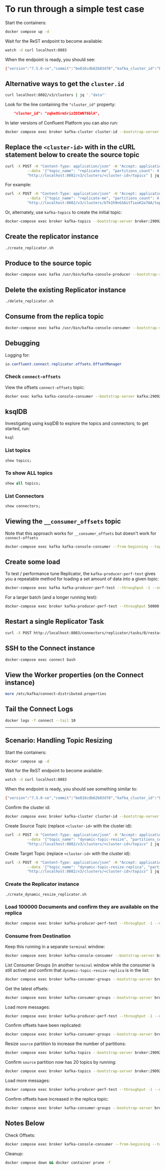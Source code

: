 # To run through a simple test case

Start the containers:

```bash
docker compose up -d
```

Wait for the ReST endpoint to become available:

```bash
watch -d curl localhost:8083
```

When the endpoint is ready, you should see:

```bash
{"version":"7.5.0-ce","commit":"be816cdb62b83d78","kafka_cluster_id":"bTk1h9nGSAitTieoK2o7AA"}
```

## Alternative ways to get the `cluster.id`

```bash
curl localhost:8082/v3/clusters | jq '."data"'
```

Look for the line containing the `"cluster_id"` property:

```json
    "cluster_id": "zqhe9SrmSrizZOIWN76blA",
```

In later versions of Confluent Platform you can also run:

```bash
docker compose exec broker kafka-cluster cluster-id --bootstrap-server broker:29092
```

## Replace the `<cluster-id>` with in the cURL statement below to create the source topic

```bash
curl -X POST -H "Content-Type: application/json" -H "Accept: application/json" \
          --data '{"topic_name": "replicate-me", "partitions_count": 4, "replication_factor": 1}' \
          "http://localhost:8082/v3/clusters/<cluster-id>/topics" | jq
```

For example:

```bash
curl -X POST -H "Content-Type: application/json" -H "Accept: application/json" \
          --data '{"topic_name": "replicate-me", "partitions_count": 4, "replication_factor": 1}' \
          "http://localhost:8082/v3/clusters/bTk1h9nGSAitTieoK2o7AA/topics" | jq
```

Or, alternately, use `kafka-topics` to create the initial topic:

```bash
docker-compose exec broker kafka-topics --bootstrap-server broker:29092 --create --topic replicate-me --partitions 4 --replication-factor 1
```

## Create the replicator instance

```bash
./create_replicator.sh
```

## Produce to the source topic

```bash
docker-compose exec kafka /usr/bin/kafka-console-producer --bootstrap-server kafka:29092 --topic replicate-me
```

## Delete the existing Replicator instance

```bash
./delete_replicator.sh
```

## Consume from the replica topic

```bash
docker-compose exec kafka /usr/bin/kafka-console-consumer --bootstrap-server kafka:29092 --topic replicate-me.replica --from-beginning
```

## Debugging

Logging for:

```java
io.confluent.connect.replicator.offsets.OffsetManager
```

### Check `connect-offsets`

View the offsets `connect-offsets` topic:

```bash
docker exec kafka kafka-console-consumer --bootstrap-server kafka:29092 --topic connect-offsets --from-beginning --property print.key=true --property print.timestamp=true
```

## ksqlDB

Investigating using ksqlDB to explore the topics and connectors; to get started, run:

```bash
ksql
```

### List topics

```sql
show topics;
```

### To show ALL topics

```sql
show all topics;
```

### List Connectors

```sql
show connectors;
```

## Viewing the `__consumer_offsets` topic

Note that this approach works for `__consumer_offsets` but doesn't work for `connect-offsets`

```bash
docker-compose exec kafka kafka-console-consumer --from-beginning --topic __consumer_offsets --bootstrap-server kafka:29092 --formatter "kafka.coordinator.group.GroupMetadataManager\$OffsetsMessageFormatter"
```

## Create some load

To test / performance tune Replicator, the `kafka-producer-perf-test` gives you a repeatable method for loading a set amount of data into a given topic:

```bash
docker-compose exec kafka kafka-producer-perf-test --throughput -1 --num-records 1000000 --topic replicate-me --record-size 1000 --producer-props bootstrap.servers=kafka:29092 acks=all
```

For a larger batch (and a longer running test):

```bash
docker-compose exec broker kafka-producer-perf-test --throughput 50000 --num-records 10000000 --topic replicate-me --record-size 100 --producer-props bootstrap.servers=broker:29092 acks=all compression.type=lz4 batch.size=800000 linger.ms=100
```

## Restart a single Replicator Task

```bash
curl -X POST http://localhost:8083/connectors/replicator/tasks/0/restart | jq
```

## SSH to the Connect instance

```bash
docker-compose exec connect bash
```

## View the Worker properties (on the Connect instance)

```bash
more /etc/kafka/connect-distributed.properties
```

## Tail the Connect Logs

```bash
docker logs -f connect --tail 10
```

---

## Scenario: Handling Topic Resizing

Start the containers:

```bash
docker compose up -d
```

Wait for the ReST endpoint to become available:

```bash
watch -d curl localhost:8083
```

When the endpoint is ready, you should see something similar to:

```bash
{"version":"7.5.0-ce","commit":"be816cdb62b83d78","kafka_cluster_id":"bTk1h9nGSAitTieoK2o7AA"}
```

Confirm the cluster id:

```bash
docker compose exec broker kafka-cluster cluster-id --bootstrap-server broker:29092
```

Create Source Topic (replace `<cluster-id>` with the cluster id):

```bash
curl -X POST -H "Content-Type: application/json" -H "Accept: application/json" \
          --data '{"topic_name": "dynamic-topic-resize", "partitions_count": 4, "replication_factor": 1}' \
          "http://localhost:8082/v3/clusters/<cluster-id>/topics" | jq
```

Create Target Topic (replace `<cluster-id>` with the cluster id):

```bash
curl -X POST -H "Content-Type: application/json" -H "Accept: application/json" \
          --data '{"topic_name": "dynamic-topic-resize-replica", "partitions_count": 4, "replication_factor": 1}' \
          "http://localhost:8082/v3/clusters/<cluster-id>/topics" | jq
```

### Create the Replicator instance

```bash
./create_dynamic_resize_replicator.sh
```

### Load 100000 Documents and confirm they are available on the replica

```bash
docker compose exec broker kafka-producer-perf-test --throughput -1 --num-records 100000 --topic dynamic-topic-resize --record-size 100 --producer-props bootstrap.servers=broker:29092 acks=all compression.type=lz4 batch.size=800000 linger.ms=100
```

### Consume from Destination

Keep this running in a separate `terminal` window:

```bash
docker compose exec broker kafka-console-consumer --bootstrap-server broker:29092 --topic dynamic-topic-resize-replica --group dynamic-topic-resize-replica --from-beginning
```

List Consumer Groups (in another `terminal` window while the consumer is still active) and confirm that `dynamic-topic-resize-replica` is in the list:

```bash
docker compose exec broker kafka-consumer-groups --bootstrap-server broker:29092 --list
```

Get the latest offsets:

```bash
docker compose exec broker kafka-consumer-groups --bootstrap-server broker:29092 --describe --group dynamic-topic-resize-replica
```

Load more messages:

```bash
docker compose exec broker kafka-producer-perf-test --throughput -1 --num-records 100000 --topic dynamic-topic-resize --record-size 100 --producer-props bootstrap.servers=broker:29092 acks=all compression.type=lz4 batch.size=800000 linger.ms=100
```

Confirm offsets have been replicated:

```bash
docker compose exec broker kafka-consumer-groups --bootstrap-server broker:29092 --describe --group dynamic-topic-resize-replica
```

Resize `source` partition to increase the number of partitions:

```bash
docker compose exec broker kafka-topics --bootstrap-server broker:29092 --alter --topic dynamic-topic-resize --partitions 20
```

Confirm `source` partition now has 20 topics by running:

```bash
docker compose exec broker kafka-topics --bootstrap-server broker:29092 --describe --topic dynamic-topic-resize
```

Load more messages:

```bash
docker compose exec broker kafka-producer-perf-test --throughput -1 --num-records 2000000 --topic dynamic-topic-resize --record-size 100 --producer-props bootstrap.servers=broker:29092 acks=all compression.type=lz4 batch.size=800000 linger.ms=100
```

Confirm offsets have increased in the replica topic:

```bash
docker compose exec broker kafka-consumer-groups --bootstrap-server broker:29092 --describe --group dynamic-topic-resize-replica
```

## Notes Below

Check Offsets:

```bash
docker compose exec broker kafka-console-consumer --from-beginning --topic __consumer_offsets --bootstrap-server broker:29092 --formatter "kafka.coordinator.group.GroupMetadataManager\$OffsetsMessageFormatter"
```

Cleanup:

```bash
docker compose down && docker container prune -f
```
